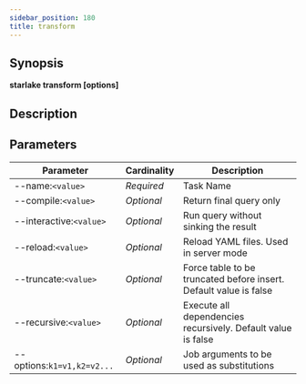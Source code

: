 ```yaml
---
sidebar_position: 180
title: transform
---
```



## Synopsis

**starlake transform [options]**

## Description


## Parameters

Parameter|Cardinality|Description
---|---|---
--name:`<value>`|*Required*|Task Name
--compile:`<value>`|*Optional*|Return final query only
--interactive:`<value>`|*Optional*|Run query without sinking the result
--reload:`<value>`|*Optional*|Reload YAML  files. Used in server mode
--truncate:`<value>`|*Optional*|Force table to be truncated before insert. Default value is false
--recursive:`<value>`|*Optional*|Execute all dependencies recursively. Default value is false
--options:`k1=v1,k2=v2...`|*Optional*|Job arguments to be used as substitutions


